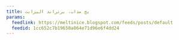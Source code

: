 ```yaml
---
title: یخ مذاب، برتراند الیزابت
params:
  feedlink: https://meltinice.blogspot.com/feeds/posts/default
  feedid: 1cc652c7b19650a064e71d96e6f4dd24
---
```

